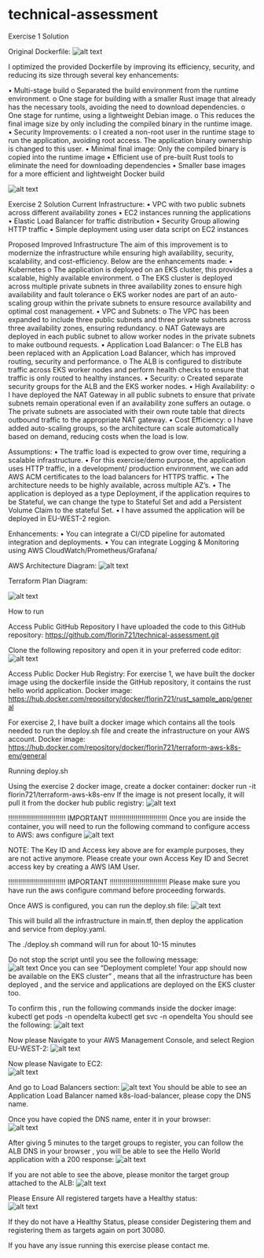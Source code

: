 # technical-assessment

Exercise 1 Solution

Original Dockerfile:
![alt text](image.png)



 I optimized the provided Dockerfile by improving its efficiency, security, and reducing its size through several key enhancements:

•	Multi-stage build 
    o	Separated the build environment from the runtime environment.
    o	One stage for building with a smaller Rust image that already has the necessary tools, avoiding the need to download dependencies.
    o	One stage for runtime, using a lightweight Debian image.
    o	This reduces the final image size by only including the compiled binary in the runtime image.
•	Security Improvements:
    o	I created a non-root user in the runtime stage to run the application, avoiding root access. The application binary ownership is changed to this user.
•	Minimal final image: Only the compiled binary is copied into the runtime image 
•	Efficient use of pre-built Rust tools to eliminate the need for downloading dependencies
•	Smaller base images for a more efficient and lightweight Docker build

![alt text](image-1.png)


Exercise 2 Solution
Current Infrastructure:
•	VPC with two public subnets across different availability zones 
•	EC2 instances running the applications 
•	Elastic Load Balancer for traffic distribution 
•	Security Group allowing HTTP traffic 
•	Simple deployment using user data script on EC2 instances

Proposed Improved Infrastructure
The aim of this improvement is to modernize the infrastructure while ensuring high availability, security, scalability, and cost-efficiency. Below are the enhancements made:
•	Kubernetes
    o	The application is deployed on an EKS cluster, this provides a scalable, highly available environment.
    o	The EKS cluster is deployed across multiple private subnets in three availability zones to ensure high availability and fault tolerance
    o	EKS worker nodes are part of an auto-scaling group within the private subnets to ensure resource availability and optimal cost management.
•	VPC and Subnets:
    o	The VPC has been expanded to include three public subnets and three private subnets across three availability zones, ensuring redundancy.
    o	NAT Gateways are deployed in each public subnet to allow worker nodes in the private subnets to make outbound requests.
•	Application Load Balancer:
    o	The ELB has been replaced with an Application Load Balancer, which has improved routing, security and performance.
    o	The ALB is configured to distribute traffic across EKS worker nodes and perform health checks to ensure that traffic is only routed to healthy instances.
•	Security:
    o	Created separate security groups for the ALB and the EKS worker nodes.
•	High Availability:
    o	I have deployed the NAT Gateway in all public subnets to ensure that private subnets remain operational even if an availability zone suffers an outage.
    o	The private subnets are associated with their own route table that directs outbound traffic to the appropriate NAT gateway.
•	Cost Efficiency:
    o	I have added auto-scaling groups, so the architecture can scale automatically based on demand, reducing costs when the load is low.

Assumptions:
•	The traffic load is expected to grow over time, requiring a scalable infrastructure.
•	For this exercise/demo purpose, the application uses HTTP traffic, in a development/ production environment, we can add AWS ACM certificates to the load balancers for HTTPS traffic.
•	The architecture needs to be highly available, across multiple AZ’s.
•	The application is deployed as a type Deployment, if the application requires to be Stateful, we can change the type to Stateful Set and add a Persistent Volume Claim to the stateful Set.
•	I have assumed the application will be deployed in EU-WEST-2 region.

Enhancements:
•	You can integrate a CI/CD pipeline for automated integration and deployments.
•	You can integrate Logging & Monitoring using AWS CloudWatch/Prometheus/Grafana/

AWS Architecture Diagram:
![alt text](image-2.png)

Terraform Plan Diagram: 
 

![alt text](image-3.png)








How to run 

Access Public GitHub Repository
I have uploaded the code to this GitHub repository:
https://github.com/florin721/technical-assessment.git

Clone the following repository and open it in your preferred code editor:
![alt text](image-4.png)
 
Access Public Docker Hub Registry:
For exercise 1, we have built the docker image using the dockerfile inside the GitHub repository, it contains the rust hello world application. Docker image:
https://hub.docker.com/repository/docker/florin721/rust_sample_app/general

For exercise 2, I have built a docker image which contains all the tools needed to run the deploy.sh file and create the infrastructure on your AWS account. Docker image:
https://hub.docker.com/repository/docker/florin721/terraform-aws-k8s-env/general

Running deploy.sh 

Using the exercise 2 docker image, create a docker container:
docker run -it florin721/terraform-aws-k8s-env
If the image is not present locally, it will pull it from the docker hub public registry:
![alt text](image-5.png)
 

!!!!!!!!!!!!!!!!!!!!!!!!!!!!!                            IMPORTANT                                   !!!!!!!!!!!!!!!!!!!!!!!!!!!!!
Once you are inside the container, you will need to run the following command to configure access to AWS: 
aws configure
![alt text](image-6.png)
 
NOTE: The Key ID and Access key above are for example purposes, they are not active anymore. Please create your own Access Key ID and Secret access key by creating a AWS IAM User.

!!!!!!!!!!!!!!!!!!!!!!!!!!!!!                            IMPORTANT                                   !!!!!!!!!!!!!!!!!!!!!!!!!!!!!
Please make sure you have run the aws configure command before proceeding forwards.

Once AWS is configured, you can run the deploy.sh file: 
![alt text](image-7.png)
 
This will build all the infrastructure in main.tf, then deploy the application and service from deploy.yaml.

The ./deploy.sh command will run for about 10-15 minutes

Do not stop the script until you see the following message:  
![alt text](image-8.png)
Once you can see “Deployment complete! Your app should now be available on the EKS cluster” , means that all the infrastructure has been deployed , and the service and applications are deployed on the EKS cluster too.

To confirm this , run the following commands inside the docker image:
kubectl get pods -n opendelta
kubectl get svc -n opendelta
You should see the following:
![alt text](image-9.png)
 

Now please Navigate to your AWS Management Console, and select Region EU-WEST-2:
 ![alt text](image-10.png)

Now please Navigate to EC2:  
![alt text](image-11.png)

And go to Load Balancers section:
![alt text](image-12.png)
 You should be able to see an Application Load Balancer named k8s-load-balancer, please copy the DNS name.

Once you have copied the DNS name, enter it in your browser:  
![alt text](image-13.png)

After giving 5 minutes to the target groups to register, you can follow the ALB DNS in your browser ,  you will be able to see the Hello World application with a 200 response:
![alt text](image-14.png)
 

If you are not able to see the above, please monitor the target group attached to the ALB:
![alt text](image-15.png)
 

Please Ensure All registered targets have a Healthy status:  
![alt text](image-16.png)

If they do not have a Healthy Status, please consider Degistering them and registering them as targets again on port 30080.





If you have any issue running this exercise please contact me.


